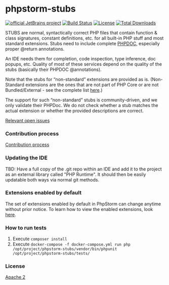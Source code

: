 # phpstorm-stubs 

[![official JetBrains project](http://jb.gg/badges/official.svg)](https://confluence.jetbrains.com/display/ALL/JetBrains+on+GitHub) 
[![Build Status](https://travis-ci.org/JetBrains/phpstorm-stubs.svg?branch=master)](https://travis-ci.org/JetBrains/phpstorm-stubs)
[![License](https://img.shields.io/badge/License-Apache%202.0-blue.svg)](https://www.apache.org/licenses/LICENSE-2.0.html)
[![Total Downloads](https://poser.pugx.org/jetbrains/phpstorm-stubs/downloads)](https://packagist.org/packages/jetbrains/phpstorm-stubs)

STUBS are normal, syntactically correct PHP files that contain function & class signatures, constant definitions, etc. for all built-in PHP stuff and most standard extensions. Stubs need to include complete [PHPDOC], especially proper @return annotations.

An IDE needs them for completion, code inspection, type inference, doc popups, etc. Quality of most of these services depend on the quality of the stubs (basically their PHPDOC @annotations).

Note that the stubs for “non-standard” extensions are provided as is. (Non-Standard extensions are the ones that are not part of PHP Core or are not Bundled/External - see the complete list [here](http://php.net/manual/en/extensions.membership.php).)

The support for such “non-standard” stubs is community-driven, and we only validate their PHPDoc. We do not check whether a stub matches the actual extension or whether the provided descriptions are correct.

[Relevant open issues]

### Contribution process
[Contribution process](CONTRIBUTING.md)

### Updating the IDE
TBD: Have a full copy of the .git repo within an IDE and add it to the project as an external library called "PHP Runtime". It should then be easily updatable both ways via normal git methods.

### Extensions enabled by default
The set of extensions enabled by default in PhpStorm can change anytime without prior notice. To learn how to view the enabled extensions, look [here](https://blog.jetbrains.com/phpstorm/2017/03/per-project-php-extension-settings-in-phpstorm-2017-1/).

### How to run tests
1. Execute `composer install`
2. Execute `docker-compose -f docker-compose.yml run php /opt/project/phpstorm-stubs/vendor/bin/phpunit /opt/project/phpstorm-stubs/tests/`

### License
[Apache 2]

[PHPDOC]:https://github.com/phpDocumentor/fig-standards/blob/master/proposed/phpdoc.md
[Apache 2]:https://www.apache.org/licenses/LICENSE-2.0
[Relevant open issues]:https://youtrack.jetbrains.com/issues/WI?q=%23Unresolved+Subsystem%3A+%7BPHP+lib+stubs%7D+order+by%3A+votes+
